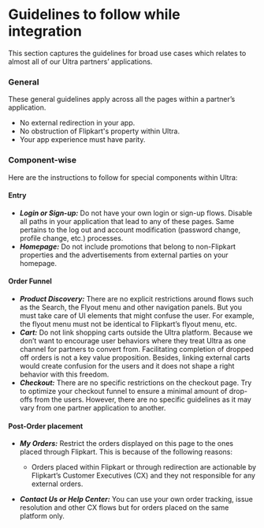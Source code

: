 # Guidelines to follow while integration
This section captures the guidelines for broad use cases which relates to almost all of our Ultra partners’ applications.

### General
These general guidelines apply across all the pages within a partner’s application.

- No external redirection in your app.
- No obstruction of Flipkart's property within Ultra.
- Your app experience must have parity.

### Component-wise
Here are the instructions to follow for special components within Ultra:

#### Entry
- ***Login or Sign-up:*** Do not have your own login or sign-up flows. Disable all paths in your application that lead to any of these pages. Same pertains to the log out and account modification (password change, profile change, etc.) processes.
- ***Homepage:*** Do not include promotions that belong to non-Flipkart properties and the advertisements from external parties on your homepage.

#### Order Funnel
- ***Product Discovery:*** There are no explicit restrictions around flows such as the Search, the Flyout menu and other navigation panels. But you must take care of UI elements that might confuse the user. For example, the flyout menu must not be identical to Flipkart’s flyout menu, etc.
- ***Cart:*** Do not link shopping carts outside the Ultra platform. Because we don’t want to encourage user behaviors where they treat Ultra as one channel for partners to convert from. Facilitating completion of dropped off orders is not a key value proposition. Besides, linking external carts would create confusion for the users and it does not shape a right behavior with this freedom.
- ***Checkout:*** There are no specific restrictions on the checkout page. Try to optimize your checkout funnel to ensure a minimal amount of drop-offs from the users. However, there are no specific guidelines as it may vary from one partner application to another.

#### Post-Order placement
- ***My Orders:*** Restrict the orders displayed on this page to the ones placed through Flipkart. This is because of the following reasons:

  - Orders placed within Flipkart or through redirection are actionable by Flipkart’s Customer Executives (CX) and they not responsible for any external orders.
  
- ***Contact Us or Help Center:*** You can use your own order tracking, issue resolution and other CX flows but for orders placed on the same platform only.
